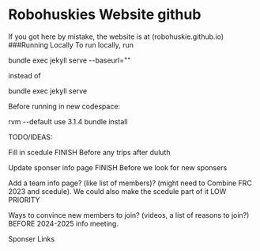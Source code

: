 Robohuskies Website github
======
If you got here by mistake, the website is at (robohuskie.github.io)
###Running Locally
To run locally, run

bundle exec jekyll serve --baseurl=""

instead of

bundle exec jekyll serve

Before running in new codespace:

rvm --default use 3.1.4
bundle install

TODO/IDEAS:

Fill in scedule FINISH Before any trips after duluth

Update sponser info page FINISH Before we look for new sponsers

Add a team info page? (like list of members)? (might need to Combine FRC 2023 and scedule). We could also make the scedule part of it LOW PRIORITY

Ways to convince new members to join? (videos, a list of reasons to join?) BEFORE 2024-2025 info meeting.

Sponser Links